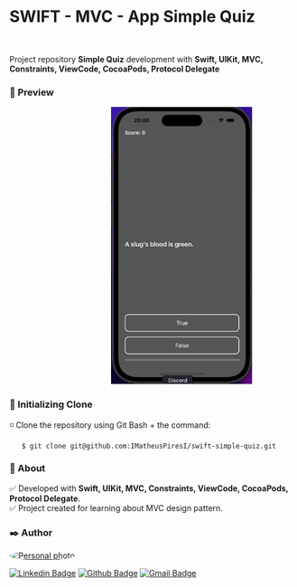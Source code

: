 # SWIFT - MVC - App Simple Quiz

<br/>

Project repository **Simple Quiz** development with **Swift, UIKit, MVC, Constraints, ViewCode, CocoaPods, Protocol Delegate**

<h3 id="acessar-projeto">📁 Preview</h3>
<div style="text-align: center;">
   &nbsp;&nbsp;&nbsp;&nbsp;&nbsp;&nbsp;&nbsp;&nbsp;&nbsp;&nbsp;&nbsp;&nbsp;&nbsp;&nbsp;&nbsp;&nbsp;&nbsp;&nbsp;
  &nbsp;&nbsp;&nbsp;&nbsp;&nbsp;&nbsp;&nbsp;
  <img src="./MVC-Quiz/Assets.xcassets/appReadme.dataset/appReadme.gif" alt="app" width="250px" height="490px"/>
</div>


<h3 id="acessar-projeto">📁 Initializing Clone</h3>

◽ Clone the repository using Git Bash + the command:

       $ git clone git@github.com:IMatheusPiresI/swift-simple-quiz.git

<h3 id="sobre">📍 About</h3>

✅ Developed with **Swift, UIKit, MVC, Constraints, ViewCode, CocoaPods, Protocol Delegate**. <br>
✅ Project created for learning about MVC design pattern.


<h3 id="autor">✒️ Author</h3>

<a href="https://github.com/imatheuspiresi"> <img style="border-radius: 50%;" src="https://avatars.githubusercontent.com/u/84977444?v=4" width="100px;" alt="Personal photo"/> </a>

[![Linkedin Badge](https://img.shields.io/badge/LinkedIn-0077B5?style=for-the-badge&logo=linkedin&logoColor=white)](https://www.linkedin.com/in/matheus-pires-87a174211/) [![Github Badge](https://img.shields.io/badge/GitHub-100000?style=for-the-badge&logo=github&logoColor=white)](https://github.com/imatheuspiresi) [![Gmail Badge](https://img.shields.io/badge/Gmail-D14836?style=for-the-badge&logo=gmail&logoColor=white)](mailto:matheuspdsousa@gmail.com)
